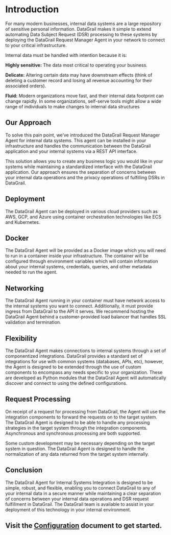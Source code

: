 # Introduction 
For many modern businesses, internal data systems are a large repository of sensitive personal information. DataGrail makes it simple to extend automating Data Subject Request (DSR) processing to these systems by deploying the DataGrail Request Manager Agent in your network to connect to your critical infrastructure.

Internal data must be handled with intention because it is:

**Highly sensitive:** The data most critical to operating your business.

**Delicate:** Altering certain data may have downstream effects (think of deleting a customer record and losing all revenue accounting for their associated orders).

**Fluid:** Modern organizations move fast, and their internal data footprint can change rapidly. In some organizations, self-serve tools might allow a wide range of individuals to make changes to internal data structures

## Our Approach
To solve this pain point, we’ve introduced the DataGrail Request Manager Agent for internal data systems. This agent can be installed in your infrastructure and handles the communication between the DataGrail application and your internal systems via a REST API interface.

This solution allows you to create any business logic you would like in your systems while maintaining a standardized interface with the DataGrail application. Our approach ensures the separation of concerns between your internal data operations and the privacy operations of fulfilling DSRs in DataGrail. 

## Deployment
The DataGrail Agent can be deployed in various cloud providers such as AWS, GCP, and Azure using container orchestration technologies like ECS and Kubernetes.

## Docker 
The DataGrail Agent will be provided as a Docker image which you will need to run in a container inside your infrastructure. The container will be configured through environment variables which will contain information about your internal systems, credentials, queries, and other metadata needed to run the agent.

## Networking
The DataGrail Agent running in your container must have network access to the internal systems you want to connect. Additionally, it must provide ingress from DataGrail to the API it serves. We recommend hosting the DataGrail Agent behind a customer-provided load balancer that handles SSL validation and termination.

## Flexibility
The DataGrail Agent makes connections to internal systems through a set of componentized integrations. DataGrail provides a standard set of integrations for use with common systems (databases, APIs, etc), however, the Agent is designed to be extended through the use of custom components to encompass any needs specific to your organization. These are developed as Python modules that the DataGrail Agent will automatically discover and connect to using the defined configurations.

## Request Processing
On receipt of a request for processing from DataGrail, the Agent will use the integration components to forward the requests on to the target system. The DataGrail Agent is designed to be able to handle any processing strategies in the target system through the integration components. Asynchronous and synchronous processing are both supported. 

Some custom development may be necessary depending on the target system in question. The DataGrail Agent is designed to handle the normalization of any data returned from the target system internally.

## Conclusion
The DataGrail Agent for Internal Systems Integration is designed to be simple, robust, and flexible, enabling you to connect DataGrail to any of your internal data in a secure manner while maintaining a clear separation of concerns between your internal data operations and DSR request fulfillment in DataGrail. The DataGrail team is available to assist in your deployment of this technology in your internal environment.

## Visit the [Configuration](/CONFIGURATION.md) document to get started. 